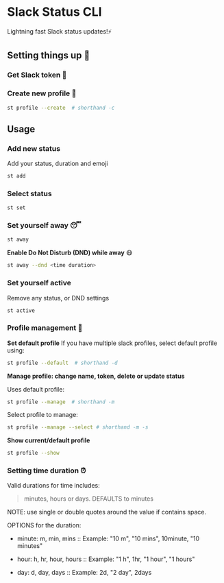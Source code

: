# Slack Status CLI
Lightning fast Slack status updates!⚡


## Setting things up :hammer:


### Get Slack token :ticket:

### Create new profile :bear:

```bash
st profile --create  # shorthand -c
```

## Usage

### Add new status

Add your status, duration and emoji

```bash
st add
```


### Select status


```bash
st set
```


### Set yourself away :sleeping:

```bash
st away
```

**Enable Do Not Disturb (DND) while away** :mask:

```bash
st away --dnd <time duration>
```

### Set yourself active

Remove any status, or DND settings

```bash
st active
```

### Profile management :wrench:

**Set default profile**
If you have multiple slack profiles, select default profile using:

```bash
st profile --default  # shorthand -d
```

**Manage profile: change name, token, delete or update status**

Uses default profile:

```bash
st profile --manage  # shorthand -m
```

Select profile to manage:

```bash
st profile --manage --select # shorthand -m -s
```

**Show current/default profile**

```bash
st profile --show
```

### Setting time duration :alarm_clock:

Valid durations for time includes:
> minutes, hours or days.
DEFAULTS to minutes

NOTE: use single or double quotes around the value if contains space.

OPTIONS for the duration:

- minute: m, min, mins       :: Example: "10 m", "10 mins", 10minute, "10 minutes"

- hour:   h, hr, hour, hours :: Example: "1 h", 1hr, "1 hour", "1 hours"

- day:    d, day, days       :: Example: 2d, "2 day", 2days
